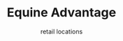 ---
templateKey: 'locator-page'
title: Equine Advantage
subtitle: retail locations
heading: A portrait of health, vitality and life
subheading: Formulated by veteranarians
meta_title: Equine Advantage
meta_description: >-
  The best a horse can get.
---